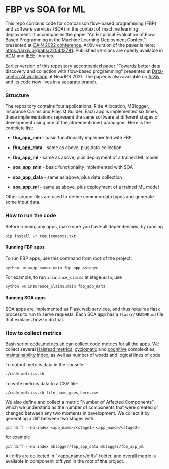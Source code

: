 # FBP vs SOA for ML

This repo contains code for comparison flow-based programming (FBP) and software services (SOA) in the context of machine learning deployment. It accompanies the paper "An Empirical Evaluation of Flow Based Programming in the Machine Learning Deployment Context" presented at [CAIN 2022 conference](https://conf.researchr.org/track/cain-2022/cain-2022). ArXiv version of the paper is here: https://arxiv.org/abs/2204.12781. Published versions are openly available in [ACM](https://dl.acm.org/doi/abs/10.1145/3522664.3528601) and [IEEE](https://ieeexplore.ieee.org/document/9796395) libraries.

Earlier version of this repository accompanied paper "Towards better data discovery and collection with flow-based programming" presented at [Data-centric AI workshop](https://datacentricai.org/neurips21/) at NeurIPS 2021. The paper is also available on [ArXiv](https://arxiv.org/abs/2108.04105) and its code now lives in a [separate branch](https://github.com/mlatcl/fbp-vs-soa/tree/ride-allocation).

### Structure

The repository contains four applications: Ride Allocation, MBlogger, Insurance Claims and Playlist Builder. Each app is implemented six times, these implementations represent the same software at different stages of development using one of the aforementioned paradigms. Here is the complete list:

* __fbp_app_min__ - basic functionality implemented with FBP
* __fbp_app_data__ - same as above, plus data collection
* __fbp_app_ml__ - same as above, plus deployment of a trained ML model

* __soa_app_min__ - basic functionality implemented with SOA
* __soa_app_data__ - same as above, plus data collection
* __soa_app_ml__ - same as above, plus deployment of a trained ML model

Other source files are used to define common data types and generate some input data.

### How to run the code
Before running any apps, make sure you have all dependencies, by running

```
pip install -r requirements.txt
```

#### Running FBP apps

To run FBP apps, use this command from root of the project:

```
python -m <app_name>.main fbp_app_<stage>
```

For example, to run `insurance_claims` at stage `data`, use

```
python -m insurance_claims.main fbp_app_data
```

#### Running SOA apps
SOA apps are implemented as Flask web services, and thus requires flask process to run to serve requests. Each SOA app has a `flaskr/README.md` file that explains how to do that.

### How to collect metrics

Bash script [code_metrics.sh](code_metrics.sh) can collect code metrics for all the apps. We collect several [Halstead metrics](https://en.wikipedia.org/wiki/Halstead_complexity_measures), [cyclomatic](https://en.wikipedia.org/wiki/Cyclomatic_complexity) and [cognitive](https://blog.sonarsource.com/cognitive-complexity-because-testability-understandability) complexities, [maintainability index](https://radon.readthedocs.io/en/latest/intro.html#maintainability-index), as well as number of words and logical lines of code.

To output metrics data in the console:

```
./code_metrics.sh
```

To write metrics data to a CSV file:

```
./code_metrics.sh file_name_goes_here.csv
```

We also define and collect a metric "Number of Affected Components", which we understand as the number of components that were created or changed between any two moments in development. We collect it by generating a diff between two stages with:

```
git diff --no-index <app_name>/<stage1> <app_name>/<stage2>
```

for example

```
git diff --no-index mblogger/fbp_app_data mblogger/fbp_app_ml
```

All diffs are collected in "<app_name>/diffs" folder, and overall metric is available in component_diff.yml in the root of the project.
